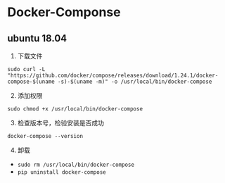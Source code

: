 # Docker-Componse

## ubuntu 18.04

1. 下载文件

  `sudo curl -L "https://github.com/docker/compose/releases/download/1.24.1/docker-compose-$(uname -s)-$(uname -m)" -o /usr/local/bin/docker-compose`

2. 添加权限

  `sudo chmod +x /usr/local/bin/docker-compose`

3. 检查版本号，检验安装是否成功

  `docker-compose --version`

4. 卸载

  - `sudo rm /usr/local/bin/docker-compose`
  - `pip uninstall docker-compose`
